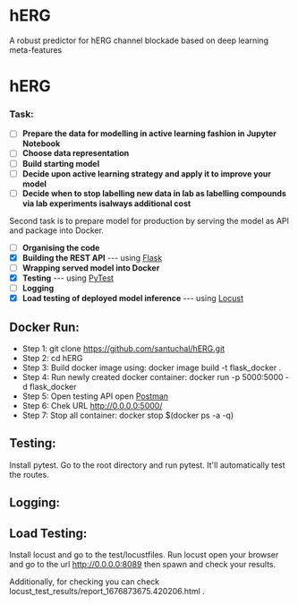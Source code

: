 # hERG
A robust predictor for hERG channel blockade based on deep learning meta-features
# hERG

### **Task:**

*   [ ] **Prepare the data for modelling in active learning fashion in Jupyter Notebook**
*   [ ] **Choose data representation**
*   [ ] **Build starting model**
*   [ ] **Decide upon active learning strategy and apply it to improve your model**
*   [ ] **Decide when to stop labelling new data in lab as labelling compounds via lab experiments isalways additional cost**

Second task is to prepare model for production by serving the model as API and package into Docker.

*   [ ] **Organising the code**
*   [x] **Building the REST API** --- using [Flask](https://palletsprojects.com/p/flask/)
*   [ ] **Wrapping served model into Docker**
*   [x] **Testing** --- using [PyTest](https://docs.pytest.org/en/7.2.x/getting-started.html)
*   [ ] **Logging**
*   [x] **Load testing of deployed model inference** --- using [Locust](https://locust.io/)

## Docker Run:

* Step 1: git clone https://github.com/santuchal/hERG.git
* Step 2: cd hERG
* Step 3: Build docker image using: docker image build -t flask_docker .
* Step 4: Run newly created docker container: docker run -p 5000:5000 -d flask_docker
* Step 5: Open testing API open [Postman](https://www.postman.com/)
* Step 6: Chek URL http://0.0.0.0:5000/ 
* Step 7: Stop all container: docker stop $(docker ps -a -q)

## Testing:

Install pytest. Go to the root directory and run pytest. 
It'll automatically test the routes. 


## Logging: 

## Load Testing:
Install locust and go to the test/locustfiles. 
Run locust open your browser and go to the url http://0.0.0.0:8089 then spawn and check your results. 

Additionally, for checking you can check locust_test_results/report_1676873675.420206.html .